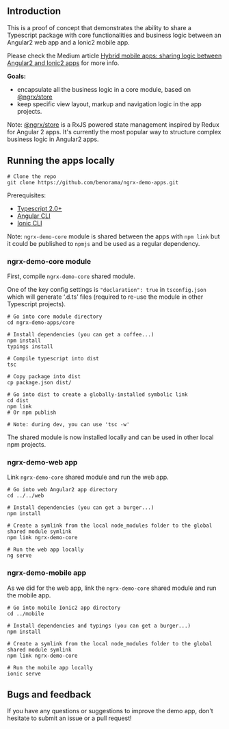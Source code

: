 
## Introduction

This is a proof of concept that demonstrates the ability to share a Typescript package with core functionalities and business logic between an Angular2 web app and a Ionic2 mobile app.

Please check the Medium article [Hybrid mobile apps: sharing logic between Angular2 and Ionic2 apps](https://medium.com/@benorama/hybrid-mobile-apps-sharing-logic-between-angular2-and-ionic2-apps-7c32145b90d5#.m1x3vpyc0) for more info.

**Goals:**

* encapsulate all the business logic in a core module, based on [@ngrx/store](https://github.com/ngrx/store)
* keep specific view layout, markup and navigation logic in the app projects.

Note: [@ngrx/store](https://github.com/ngrx/store) is a RxJS powered state management inspired by Redux for Angular 2 apps. 
It's currently the most popular way to structure complex business logic in Angular2 apps.


## Running the apps locally

```
# Clone the repo
git clone https://github.com/benorama/ngrx-demo-apps.git
```

Prerequisites:
* [Typescript 2.0+](https://www.typescriptlang.org/index.html#download-links)
* [Angular CLI](https://cli.angular.io)
* [Ionic CLI](http://ionicframework.com/docs/cli/)

Note: `ngrx-demo-core` module is shared between the apps with `npm link` but it could be published to `npmjs` and be used as a regular dependency.

### ngrx-demo-core module

First, compile `ngrx-demo-core` shared module. 

One of the key config settings is `"declaration": true` in `tsconfig.json` which will generate ‘.d.ts’ files (required to re-use the module in other Typescript projects). 

```
# Go into core module directory
cd ngrx-demo-apps/core

# Install dependencies (you can get a coffee...)
npm install
typings install

# Compile typescript into dist
tsc

# Copy package into dist
cp package.json dist/

# Go into dist to create a globally-installed symbolic link
cd dist
npm link
# Or npm publish

# Note: during dev, you can use 'tsc -w'
```

The shared module is now installed locally and can be used in other local npm projects.

### ngrx-demo-web app

Link `ngrx-demo-core` shared module and run the web app.

```
# Go into web Angular2 app directory
cd ../../web

# Install dependencies (you can get a burger...)
npm install

# Create a symlink from the local node_modules folder to the global shared module symlink
npm link ngrx-demo-core

# Run the web app locally
ng serve
```

### ngrx-demo-mobile app

As we did for the web app, link the `ngrx-demo-core` shared module and run the mobile app.

```
# Go into mobile Ionic2 app directory
cd ../mobile

# Install dependencies and typings (you can get a burger...)
npm install

# Create a symlink from the local node_modules folder to the global shared module symlink
npm link ngrx-demo-core

# Run the mobile app locally
ionic serve
```

## Bugs and feedback

If you have any questions or suggestions to improve the demo app, don't hesitate to submit an issue or a pull request!